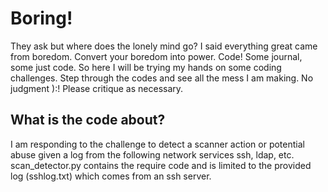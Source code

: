 # Boring!
They ask but where does the lonely mind go? I said everything great came from boredom. Convert your boredom into power. Code! Some journal, some just code. So here I will be trying my hands on some coding challenges. Step through the codes and see all the mess I am making. No judgment ):! Please critique as necessary.

What is the code about?
-----------------------

I am responding to the challenge to detect a scanner action or potential abuse given a log from the following network services ssh, ldap, etc. scan_detector.py contains the require code and is limited to the provided log (sshlog.txt) which comes from an ssh server. 
